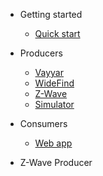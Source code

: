 - Getting started

  - [Quick start](quickstart.md)

- Producers

  - [Vayyar](producers/vayyar.md)
  - [WideFind](producers/widefind.md)
  - [Z-Wave](producers/zwave.md)
  - [Simulator](producers/simulator.md)

- Consumers

  - [Web app](consumers/node.md)

- Z-Wave Producer

